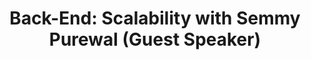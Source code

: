 ---
layout: module
title: "Back-End: Scalability with Semmy Purewal (Guest Speaker)"
type: topic
num: 11
draft: 0
projects: [2]
start_date: 2024-12-03
slides:
    - start_date: 2024-12-03
      num: 16
      type: lecture
      title: Scaling an App
      draft: 1
      url: https://docs.google.com/presentation/d/1cyXi_ZKqdMzDDWBOerW02yPTl2K8chkoNI5htzjkciE/edit#slide=id.g29c926bd7b1_0_477
readings:
    - start_date: 2024-12-03
      type: reading
      title: Kubernetes Basics (Tutorial)
      url: https://kubernetes.io/docs/tutorials/kubernetes-basics/

---